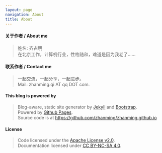 ```yaml
---
layout: page
navigation: About
title: About
---
```


#### 关于作者 / About me
> 姓名: 齐占明  
> 在北京工作，计算机行业，性格随和，难道是因为我老了……

#### 联系作者 / Contact me
> 一起交流，一起分享，一起进步。  
> Mail: zhanming.qi AT qq DOT com.

#### This blog is powered by
> Blog-aware, static site generator by [Jekyll][1] and [Bootstrap][2].  
> Powered by [Github Pages][3].  
> Source code is at <https://github.com/zhanming/zhanming.github.io>  

#### License
> Code licensed under the [Apache License v2.0][4].   
> Documentation licensed under [CC BY-NC-SA 4.0][5].  
  
[1]: https://github.com/jekyll/jekyll  
[2]: https://github.com/twbs/bootstrap  
[3]: http://pages.github.com  
[4]: http://www.apache.org/licenses/LICENSE-2.0  
[5]: http://creativecommons.org/licenses/by-nc-sa/4.0/  
